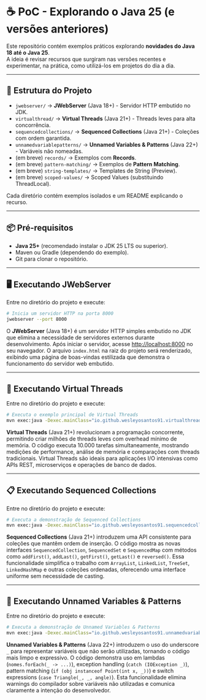 # ☕ PoC - Explorando o Java 25 (e versões anteriores)

Este repositório contém exemplos práticos explorando **novidades do Java 18 até o Java 25**.  
A ideia é revisar recursos que surgiram nas versões recentes e experimentar, na prática, como utilizá-los em projetos do dia a dia.

---

## 🚀 Estrutura do Projeto

- `jwebserver/` → **JWebServer** (Java 18+) - Servidor HTTP embutido no JDK.
- `virtualthread/` → **Virtual Threads** (Java 21+) - Threads leves para alta concorrência.
- `sequencedcollections/` → **Sequenced Collections** (Java 21+) - Coleções com ordem garantida.
- `unnamedvariablepatterns/` → **Unnamed Variables & Patterns** (Java 22+) - Variáveis não nomeadas.
- (em breve) `records/` → Exemplos com **Records**.
- (em breve) `pattern-matching/` → Exemplos de **Pattern Matching**.
- (em breve) `string-templates/` → Templates de String (Preview).
- (em breve) `scoped-values/` → Scoped Values (substituindo ThreadLocal).

Cada diretório contém exemplos isolados e um README explicando o recurso.

---

## 📦 Pré-requisitos

- **Java 25+** (recomendado instalar o JDK 25 LTS ou superior).
- Maven ou Gradle (dependendo do exemplo).
- Git para clonar o repositório.

---

## 🖥️ Executando JWebServer

Entre no diretório do projeto e execute:

```bash
# Inicia um servidor HTTP na porta 8000
jwebserver --port 8000
```

O **JWebServer** (Java 18+) é um servidor HTTP simples embutido no JDK que elimina a necessidade de servidores externos durante desenvolvimento. Após iniciar o servidor, acesse [http://localhost:8000](http://localhost:8000) no seu navegador. O arquivo `index.html` na raiz do projeto será renderizado, exibindo uma página de boas-vindas estilizada que demonstra o funcionamento do servidor web embutido.

---

## 🧵 Executando Virtual Threads

Entre no diretório do projeto e execute:

```bash
# Executa o exemplo principal de Virtual Threads
mvn exec:java -Dexec.mainClass="io.github.wesleyosantos91.virtualthread.Main"
```

**Virtual Threads** (Java 21+) revolucionam a programação concorrente, permitindo criar milhões de threads leves com overhead mínimo de memória. O código executa 10.000 tarefas simultaneamente, mostrando medições de performance, análise de memória e comparações com threads tradicionais. Virtual Threads são ideais para aplicações I/O intensivas como APIs REST, microserviços e operações de banco de dados.

---

## 📋 Executando Sequenced Collections

Entre no diretório do projeto e execute:

```bash
# Executa a demonstração de Sequenced Collections
mvn exec:java -Dexec.mainClass="io.github.wesleyosantos91.sequencedcollections.Main"
```

**Sequenced Collections** (Java 21+) introduzem uma API consistente para coleções que mantêm ordem de inserção. O código mostra as novas interfaces `SequencedCollection`, `SequencedSet` e `SequencedMap` com métodos como `addFirst()`, `addLast()`, `getFirst()`, `getLast()` e `reversed()`. Essa funcionalidade simplifica o trabalho com `ArrayList`, `LinkedList`, `TreeSet`, `LinkedHashMap` e outras coleções ordenadas, oferecendo uma interface uniforme sem necessidade de casting.

---

## 🎯 Executando Unnamed Variables & Patterns

Entre no diretório do projeto e execute:

```bash
# Executa a demonstração de Unnamed Variables & Patterns
mvn exec:java -Dexec.mainClass="io.github.wesleyosantos91.unnamedvariablepatterns.Main"
```

**Unnamed Variables & Patterns** (Java 22+) introduzem o uso do underscore `_` para representar variáveis que não serão utilizadas, tornando o código mais limpo e expressivo. O código demonstra uso em lambdas (`nomes.forEach(_ -> ...)`), exception handling (`catch (IOException _)`), pattern matching (`if (obj instanceof Point(int x, _))`) e switch expressions (`case Triangle(_, _, angle)`). Esta funcionalidade elimina warnings do compilador sobre variáveis não utilizadas e comunica claramente a intenção do desenvolvedor.